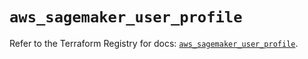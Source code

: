 # `aws_sagemaker_user_profile`

Refer to the Terraform Registry for docs: [`aws_sagemaker_user_profile`](https://registry.terraform.io/providers/hashicorp/aws/4.54.0/docs/resources/sagemaker_user_profile).

